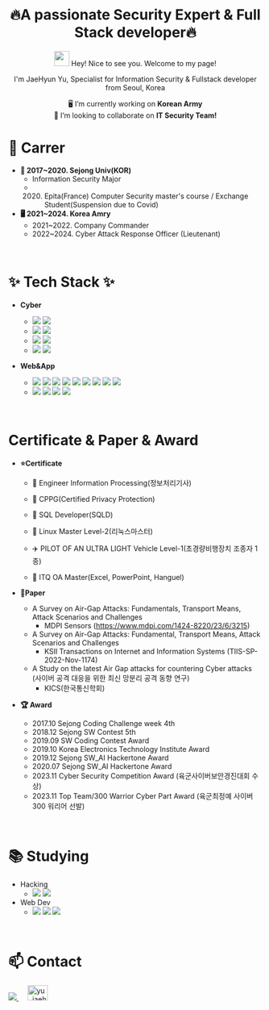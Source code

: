 <div align="center">
<h1 align="center">🔥A passionate Security Expert & Full Stack developer🔥</h1>
<img src="https://emojis.slackmojis.com/emojis/images/1531849430/4246/blob-sunglasses.gif?1531849430" width="30"/> Hey! Nice to see you. 
 Welcome to my page!
<p> I'm JaeHyun Yu, Specialist for Information Security & Fullstack developer from Seoul, Korea</p>
 
 🖥 I’m currently working on **Korean Army**
<br>
🤝 I’m looking to collaborate on **IT Security Team!**
</div>

# 🔎 Carrer
 - **🏫 2017~2020. Sejong Univ(KOR)**
   - Information Security Major
   - 2020. Epita(France) Computer Security master's course / Exchange Student(Suspension due to Covid)
 - **🖥 2021~2024. Korea Amry**
   - 2021~2022. Company Commander
   - 2022~2024. Cyber Attack Response Officer (Lieutenant)
<br>


# ✨ Tech Stack ✨
 - **Cyber**
   - <img src="https://img.shields.io/badge/SIEM-Security_Information_Event_Management-blue"/> <img src="https://img.shields.io/badge/splunk-000000.svg" /> 
   - <img src="https://img.shields.io/badge/NAC-Network_Access_Control-green"/> <img src="https://img.shields.io/badge/genian-000000.svg" />
   - <img src="https://img.shields.io/badge/UTM-Unified_Threat_Management-%2311faf2"/> <img src="https://img.shields.io/badge/ahnlab-000000.svg" />
   - <img src="https://img.shields.io/badge/Virus_Management-Anti_Virus-%23ba8cde"/> <img src="https://img.shields.io/badge/ahnlab-000000.svg" />
   
 - **Web&App**
   - <img src="https://img.shields.io/badge/html5-E34F26.svg?style=for-the-badge&logo=html5&logoColor=white" /> <img src="https://img.shields.io/badge/css3-1572B6.svg?style=for-the-badge&logo=css3&logoColor=white" /> <img src="https://img.shields.io/badge/javascript-F7DF1E.svg?style=for-the-badge&logo=javascript&logoColor=20232a" /> <img src="https://img.shields.io/badge/react-%2320232a.svg?style=for-the-badge&logo=react&logoColor=%2361DAFB" /> <img src="https://img.shields.io/badge/typescript-%23007ACC.svg?style=for-the-badge&logo=typescript&logoColor=white"/> <img src="https://img.shields.io/badge/c-%2300599C.svg?style=for-the-badge&logo=c&logoColor=white"/> <img src="https://img.shields.io/badge/python-3670A0?style=for-the-badge&logo=python&logoColor=ffdd54" /> <img src="https://img.shields.io/badge/java-%23ED8B00.svg?style=for-the-badge&logo=openjdk&logoColor=white"/> <img src="https://img.shields.io/badge/mysql-4479A1?style=for-the-badge&logo=mysql&logoColor=white" />
   - <img src="https://img.shields.io/badge/react_native-%2320232a.svg?style=for-the-badge&logo=react&logoColor=%2361DAFB" /> <img src="https://img.shields.io/badge/Android-3DDC84?style=for-the-badge&logo=android&logoColor=white"/>
<img src="https://img.shields.io/badge/-RaspberryPi-C51A4A?style=for-the-badge&logo=Raspberry-Pi"/> <img src="https://img.shields.io/badge/-Arduino-00979D?style=for-the-badge&logo=Arduino&logoColor=white"/> 
<br>
 <!--  🔒 Engineer Information Security(정보보안기사)-->
  
# Certificate & Paper & Award
 - **⭐Certificate**
   - 📓 Engineer Information Processing(정보처리기사)

   - 🔨 CPPG(Certified Privacy Protection)
   - 📓 SQL Developer(SQLD)
   - 📓 Linux Master Level-2(리눅스마스터)
   - ✈️ PILOT OF AN ULTRA LIGHT Vehicle Level-1(초경량비행장치 조종자 1종)
   - 📝 ITQ OA Master(Excel, PowerPoint, Hanguel)

- **📃Paper**
   - A Survey on Air-Gap Attacks: Fundamentals, Transport Means, Attack Scenarios and Challenges
     - MDPI Sensors (https://www.mdpi.com/1424-8220/23/6/3215)
   - A Survey on Air-Gap Attacks: Fundamental, Transport Means, Attack Scenarios and Challenges
     - KSII Transactions on Internet and Information Systems (TIIS-SP-2022-Nov-1174)
   - A Study on the latest Air Gap attacks for countering Cyber attacks (사이버 공격 대응을 위한 최신 망분리 공격 동향 연구)
     - KICS(한국통신학회)

- **🏆 Award**
  - 2017.10 Sejong Coding Challenge week 4th
  - 2018.12 Sejong SW Contest 5th
  - 2019.09 SW Coding Contest Award
  - 2019.10 Korea Electronics Technology Institute Award
  - 2019.12 Sejong SW_AI Hackertone Award
  - 2020.07 Sejong SW_AI Hackertone Award
  - 2023.11 Cyber ​​Security Competition Award (육군사이버보안경진대회 수상)
  - 2023.11 Top Team/300 Warrior Cyber Part Award (육군최정예 사이버300 워리어 선발)
<br>
      
# 📚 Studying
 - Hacking
   - <img src="https://img.shields.io/badge/WebHack-green"/> <img src="https://img.shields.io/badge/Pwnable-black"/>
 - Web Dev
   - <img src="https://img.shields.io/badge/react-%2320232a.svg?style=for-the-badge&logo=react&logoColor=%2361DAFB" /> <img src="https://img.shields.io/badge/typescript-007ACC.svg?style=for-the-badge&logo=typescript&logoColor=white" />   <img src="https://img.shields.io/badge/figma-F24E1E.svg?style=for-the-badge&logo=figma&logoColor=white" />
<br>
     
# 📫 Contact
<a href="mailto:slade12307@gmail.com"> <img src="https://img.shields.io/badge/slade12307@gmail.com-D14836?style=for-the-badge&logo=gmail&logoColor=white"/> </a>  
<a href="https://instagram.com/yu_jaehyun" target="blank"><img src="https://raw.githubusercontent.com/rahuldkjain/github-profile-readme-generator/master/src/images/icons/Social/instagram.svg" alt="yu_jaehyun" height="30" width="40" /> </a>
